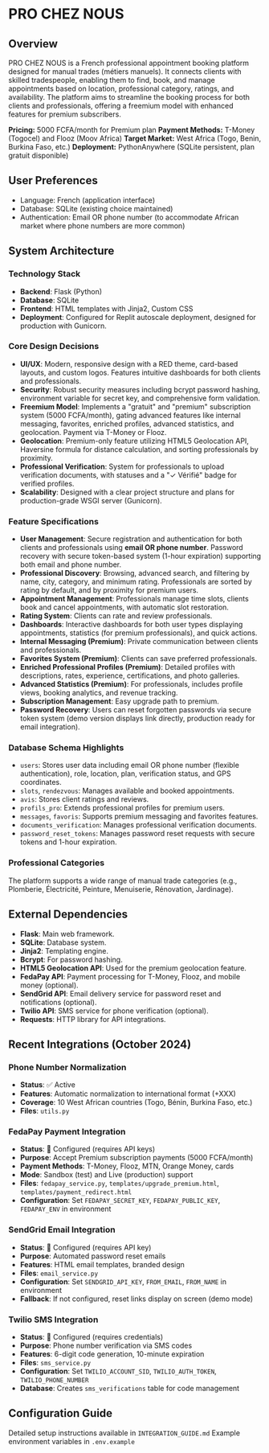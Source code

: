 # PRO CHEZ NOUS

## Overview
PRO CHEZ NOUS is a French professional appointment booking platform designed for manual trades (métiers manuels). It connects clients with skilled tradespeople, enabling them to find, book, and manage appointments based on location, professional category, ratings, and availability. The platform aims to streamline the booking process for both clients and professionals, offering a freemium model with enhanced features for premium subscribers.

**Pricing:** 5000 FCFA/month for Premium plan
**Payment Methods:** T-Money (Togocel) and Flooz (Moov Africa)
**Target Market:** West Africa (Togo, Benin, Burkina Faso, etc.)
**Deployment:** PythonAnywhere (SQLite persistent, plan gratuit disponible)

## User Preferences
- Language: French (application interface)
- Database: SQLite (existing choice maintained)
- Authentication: Email OR phone number (to accommodate African market where phone numbers are more common)

## System Architecture

### Technology Stack
- **Backend**: Flask (Python)
- **Database**: SQLite
- **Frontend**: HTML templates with Jinja2, Custom CSS
- **Deployment**: Configured for Replit autoscale deployment, designed for production with Gunicorn.

### Core Design Decisions
- **UI/UX**: Modern, responsive design with a RED theme, card-based layouts, and custom logos. Features intuitive dashboards for both clients and professionals.
- **Security**: Robust security measures including bcrypt password hashing, environment variable for secret key, and comprehensive form validation.
- **Freemium Model**: Implements a "gratuit" and "premium" subscription system (5000 FCFA/month), gating advanced features like internal messaging, favorites, enriched profiles, advanced statistics, and geolocation. Payment via T-Money or Flooz.
- **Geolocation**: Premium-only feature utilizing HTML5 Geolocation API, Haversine formula for distance calculation, and sorting professionals by proximity.
- **Professional Verification**: System for professionals to upload verification documents, with statuses and a "✓ Vérifié" badge for verified profiles.
- **Scalability**: Designed with a clear project structure and plans for production-grade WSGI server (Gunicorn).

### Feature Specifications
- **User Management**: Secure registration and authentication for both clients and professionals using **email OR phone number**. Password recovery with secure token-based system (1-hour expiration) supporting both email and phone number.
- **Professional Discovery**: Browsing, advanced search, and filtering by name, city, category, and minimum rating. Professionals are sorted by rating by default, and by proximity for premium users.
- **Appointment Management**: Professionals manage time slots, clients book and cancel appointments, with automatic slot restoration.
- **Rating System**: Clients can rate and review professionals.
- **Dashboards**: Interactive dashboards for both user types displaying appointments, statistics (for premium professionals), and quick actions.
- **Internal Messaging (Premium)**: Private communication between clients and professionals.
- **Favorites System (Premium)**: Clients can save preferred professionals.
- **Enriched Professional Profiles (Premium)**: Detailed profiles with descriptions, rates, experience, certifications, and photo galleries.
- **Advanced Statistics (Premium)**: For professionals, includes profile views, booking analytics, and revenue tracking.
- **Subscription Management**: Easy upgrade path to premium.
- **Password Recovery**: Users can reset forgotten passwords via secure token system (demo version displays link directly, production ready for email integration).

### Database Schema Highlights
- `users`: Stores user data including email OR phone number (flexible authentication), role, location, plan, verification status, and GPS coordinates.
- `slots`, `rendezvous`: Manages available and booked appointments.
- `avis`: Stores client ratings and reviews.
- `profils_pro`: Extends professional profiles for premium users.
- `messages`, `favoris`: Supports premium messaging and favorites features.
- `documents_verification`: Manages professional verification documents.
- `password_reset_tokens`: Manages password reset requests with secure tokens and 1-hour expiration.

### Professional Categories
The platform supports a wide range of manual trade categories (e.g., Plomberie, Électricité, Peinture, Menuiserie, Rénovation, Jardinage).

## External Dependencies
- **Flask**: Main web framework.
- **SQLite**: Database system.
- **Jinja2**: Templating engine.
- **Bcrypt**: For password hashing.
- **HTML5 Geolocation API**: Used for the premium geolocation feature.
- **FedaPay API**: Payment processing for T-Money, Flooz, and mobile money (optional).
- **SendGrid API**: Email delivery service for password reset and notifications (optional).
- **Twilio API**: SMS service for phone verification (optional).
- **Requests**: HTTP library for API integrations.

## Recent Integrations (October 2024)

### Phone Number Normalization
- **Status**: ✅ Active
- **Features**: Automatic normalization to international format (+XXX)
- **Coverage**: 10 West African countries (Togo, Bénin, Burkina Faso, etc.)
- **Files**: `utils.py`

### FedaPay Payment Integration
- **Status**: 🔧 Configured (requires API keys)
- **Purpose**: Accept Premium subscription payments (5000 FCFA/month)
- **Payment Methods**: T-Money, Flooz, MTN, Orange Money, cards
- **Mode**: Sandbox (test) and Live (production) support
- **Files**: `fedapay_service.py`, `templates/upgrade_premium.html`, `templates/payment_redirect.html`
- **Configuration**: Set `FEDAPAY_SECRET_KEY`, `FEDAPAY_PUBLIC_KEY`, `FEDAPAY_ENV` in environment

### SendGrid Email Integration
- **Status**: 🔧 Configured (requires API key)
- **Purpose**: Automated password reset emails
- **Features**: HTML email templates, branded design
- **Files**: `email_service.py`
- **Configuration**: Set `SENDGRID_API_KEY`, `FROM_EMAIL`, `FROM_NAME` in environment
- **Fallback**: If not configured, reset links display on screen (demo mode)

### Twilio SMS Integration
- **Status**: 🔧 Configured (requires credentials)
- **Purpose**: Phone number verification via SMS codes
- **Features**: 6-digit code generation, 10-minute expiration
- **Files**: `sms_service.py`
- **Configuration**: Set `TWILIO_ACCOUNT_SID`, `TWILIO_AUTH_TOKEN`, `TWILIO_PHONE_NUMBER`
- **Database**: Creates `sms_verifications` table for code management

## Configuration Guide
Detailed setup instructions available in `INTEGRATION_GUIDE.md`
Example environment variables in `.env.example`